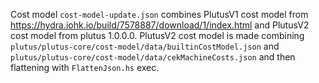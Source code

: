 Cost model `cost-model-update.json` combines PlutusV1 cost model from https://hydra.iohk.io/build/7578887/download/1/index.html and PlutusV2 cost model from plutus 1.0.0.0.
PlutusV2 cost model is made combining `plutus/plutus-core/cost-model/data/builtinCostModel.json`
and `plutus/plutus-core/cost-model/data/cekMachineCosts.json` and then flattening with `FlattenJson.hs` exec.